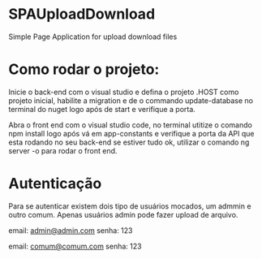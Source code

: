 # SPAUploadDownload
Simple Page Application for upload download files

# Como rodar o projeto:

Inicie o back-end com o visual studio e defina o projeto .HOST como projeto inicial, habilite a migration e de o commando update-database no terminal do nuget logo após de start e verifique a porta.

Abra o front end com o visual studio code, no terminal utitize o comando npm install logo após vá em app-constants e verifique a porta da API que esta rodando no seu back-end se estiver tudo ok, utilizar o comando ng server -o para rodar o front end.


# Autenticação

Para se autenticar existem dois tipo de usuários mocados, um admmin e outro comum. Apenas usuários admin pode fazer upload de arquivo.

email: admin@admin.com
senha: 123

email: comum@comum.com
senha: 123
